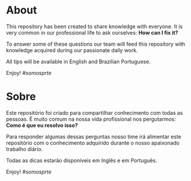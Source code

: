 # About

This repository has been created to share knowledge with everyone. It is very common in our professional life to ask ourselves: **How can I fix it?**

To answer some of these questions our team will feed this repository with knowledge acquired during our passionate daily work.

All tips will be available in English and Brazilian Portuguese.

Enjoy! *#somosprte*

# Sobre

Este repositório foi criado para compartilhar conhecimento com todas as pessoas. É muito comum na nossa vida profissional nos pergutarmos: **Como é que eu resolvo isso?**

Para responder algumas dessas perguntas nosso time irá alimentar este repositório com o conhecimento adquirido durante o nosso apaixonado trabalho diário.

Todas as dicas estarão disponíveis em Inglês e em Português.

Enjoy! *#somosprte*

